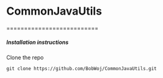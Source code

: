 # CommonJavaUtils
==========================

##### Installation instructions

Clone the repo

```
git clone https://github.com/BobWoj/CommonJavaUtils.git
```
